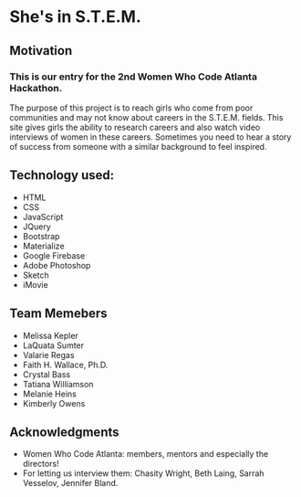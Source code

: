 # She's in S.T.E.M.

## Motivation
### This is our entry for the 2nd Women Who Code Atlanta Hackathon.
The purpose of this project is to reach girls who come from poor communities and may not know about careers in the S.T.E.M. fields. This site gives girls the ability to research careers and also watch video interviews of women in these careers. Sometimes you need to hear a story of success from someone with a similar background to feel inspired. 

## Technology used:
*  HTML
*  CSS
*  JavaScript
*  JQuery
*  Bootstrap
*  Materialize
*  Google Firebase
*  Adobe Photoshop
*  Sketch
*  iMovie

## Team Memebers
*  Melissa Kepler
*  LaQuata Sumter
*  Valarie Regas
*  Faith H. Wallace, Ph.D.
*  Crystal Bass
*  Tatiana Williamson
*  Melanie Heins
*  Kimberly Owens

## Acknowledgments
*  Women Who Code Atlanta: members, mentors and especially the directors!
*  For letting us interview them: Chasity Wright, Beth Laing, Sarrah Vesselov, Jennifer Bland.
